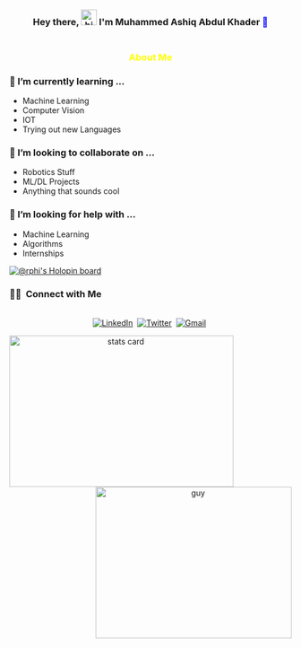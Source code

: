 <h3 align="center">Hey there, <img src="https://user-images.githubusercontent.com/1303154/88677602-1635ba80-d120-11ea-84d8-d263ba5fc3c0.gif" width="28px" alt="hi"> I'm Muhammed Ashiq Abdul Khader <span style="color:blue;">🤩</span><br><br>
</h3>  

<h3 align="center" style="color:yellow;" >About Me</h3>

### 🌱 I’m currently learning ...
- Machine Learning
- Computer Vision
- IOT
- Trying out new Languages

### 👯 I’m looking to collaborate on ...
- Robotics Stuff
- ML/DL Projects
- Anything that sounds cool

### 🤔 I’m looking for help with ...
- Machine Learning
- Algorithms
- Internships

 [![@rphi's Holopin board](https://holopin.io/api/user/board?user=ashiqabdulkhader)](https://holopin.io/@ashiqabdulkhader)
 
 <h3> 🤝🏻 &nbsp;Connect with Me </h3> 

<p align="center">
<br>
<a href="https://www.linkedin.com/in/muhammed-ashiq-abdul-khader/"><img src="https://img.shields.io/badge/linkedin-%230077B5.svg?&style=for-the-badge&logo=linkedin&logoColor=white" alt="LinkedIn" /></a>&nbsp;
<a href="https://twitter.com/__Ashiq__"><img src="https://img.shields.io/badge/Twitter-1DA1F2?style=for-the-badge&logo=twitter&logoColor=white" alt="Twitter" /></a>&nbsp;
<a href="mailto:ashiqabdulkhader@gmail.com?subject=Hola%20Jiji"><img src="https://img.shields.io/badge/gmail-%23D14836.svg?&style=for-the-badge&logo=gmail&logoColor=white" alt="Gmail"/></a>&nbsp;
</p>
 
<p>

<a align= "center" href="https://github.com/dataonatangent">
  <img alt= "stats card" height="270px" width="400" src="https://github-readme-stats.vercel.app/api?username=AshiqAbdulkhader&theme=cobalt&show_icons=true&count_private=true" />
  <img align="right" height="270px" alt="guy" width="350" src="https://i.pinimg.com/originals/e4/26/70/e426702edf874b181aced1e2fa5c6cde.gif" /> </a>

</p>
<br/>
